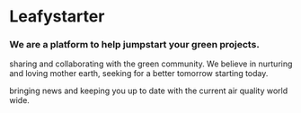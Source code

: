 

# Leafystarter

### We are a platform to help jumpstart your green projects.

sharing and collaborating with the green community. We believe in nurturing and loving mother earth, seeking for a better tomorrow starting today. 

bringing news and keeping you up to date with the current air quality world wide.





